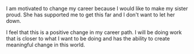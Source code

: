 I am motivated to change my career because I would like to make my sister proud. She has supported me to get this far and I don't want to let her down.

I feel that this is a positive change in my career path. I will be doing work that is closer to what I want to be doing and has the ability to create meaningful change in this world. 
